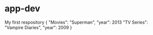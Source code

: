 # app-dev
My first respository
{
  "Movies": "Superman",
  "year": 2013
  "TV Series": "Vampire Diaries",
  "year": 2009
}
